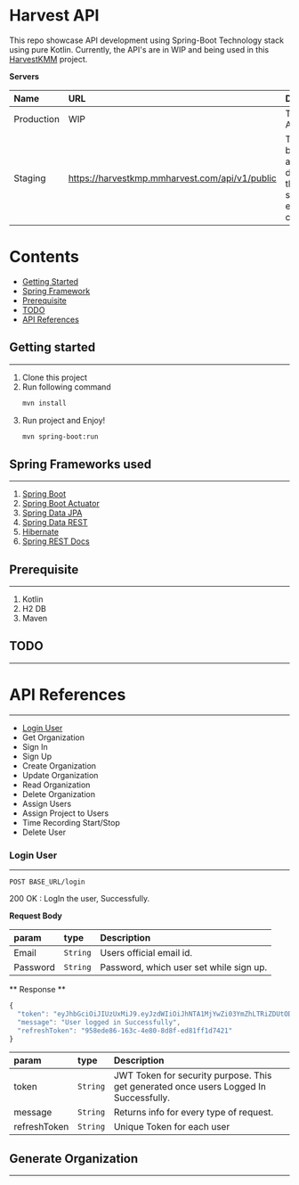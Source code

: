 # Harvest API 
This repo showcase API development using Spring-Boot Technology stack using pure Kotlin.
Currently, the API's are in WIP and being used in this [HarvestKMM]("https://github.com/mutualmobile/HarvestTimeKMP) project. 

**Servers**

| Name       | URL                 | Description                                                                                                                                                                                                        |
| :--------- | :------------------ | :----------------------------------------------------------------------------------------------------------------------------------------------------------------------------------------------------------------- |
| Production | WIP    | The public API server                                                                                                                                                                                              |
| Staging    | https://harvestkmp.mmharvest.com/api/v1/public | The master branch automatically deploys to the staging server after every commit. |

# Contents 
- [Getting Started](#-getting-started)
- [Spring Framework](#-spring-frameworks-used)
- [Prerequisite](#-prerequisite)
- [TODO](#-todo)
- [API References](#api-references)

## Getting started
-----------
1. Clone this project
2. Run following command
   ```sh
   mvn install
   ```
3. Run project and Enjoy!
   ```sh
   mvn spring-boot:run
   ```
   
## Spring Frameworks used
----------
1. [Spring Boot](https://projects.spring.io/spring-boot/)
2. [Spring Boot Actuator](https://spring.io/guides/gs/actuator-service/)
3. [Spring Data JPA](https://docs.spring.io/spring-data/jpa/docs/current/reference/html/)
4. [Spring Data REST](https://projects.spring.io/spring-data-rest/)
5. [Hibernate](http://hibernate.org/)
6. [Spring REST Docs](https://projects.spring.io/spring-restdocs/)


## Prerequisite
-------------
1. Kotlin
2. H2 DB
3. Maven

## TODO
--------------

# API References
--------------------- 
- [Login User](#-login-user)
- Get Organization 
- Sign In 
- Sign Up 
- Create Organization 
- Update Organization 
- Read Organization 
- Delete Organization 
- Assign Users 
- Assign Project to Users 
- Time Recording Start/Stop
- Delete User 

### Login User 
--------------
```HTTP
POST BASE_URL/login
```

200 OK : LogIn the user, Successfully. 

**Request Body**

| param     | type     | Description                                                                                                                                                                                                                                                                                                                          |
| :-------- | :------- | :----------------------------------------------------------------------------------------------------------------------------------------------------------------------------------------------------------------------------------------------------------------------------------------------------------------------------------- |
| Email  | `String`    | Users official email id.                                                                                                                                                                                                                                                              |
| Password | `String`    | Password, which user set while sign up.                                                                                                                                                                                                                                                               |


** Response ** 

```ts
{
  "token": "eyJhbGciOiJIUzUxMiJ9.eyJzdWIiOiJhNTA1MjYwZi03YmZhLTRiZDUtODBjZS04MDBmOGE0M2IzZmMiLCJpYXQiOjE2NTM5Mzg2NzUsImV4cCI6MTY1Mzk0MjI3NX0.1CydFVIwoWq4gaqUhhEBy9XpQVaed-XW0s9qn0uFkUIg4h3WXiQkZrYUqULU0ZxeFMX1jfEMqO9FtTwt3zD5Zw",
  "message": "User logged in Successfully",
  "refreshToken": "958ede86-163c-4e80-8d8f-ed81ff1d7421"
}
```

| param     | type     | Description                                                                                                                                                                                                                                                                                                                          |
| :-------- | :------- | :----------------------------------------------------------------------------------------------------------------------------------------------------------------------------------------------------------------------------------------------------------------------------------------------------------------------------------- |
| token | `String`    | JWT Token for security purpose. This get generated once users Logged In Successfully.                                                                                                                                                                                                                                                                 |
| message | `String`    | Returns info for every type of request.                                                                                                                                                                                                                                                        |
| refreshToken  | `String` | Unique Token for each user                                                                                                                                                                                                                                       |  |


## Generate Organization 
---------------------------
